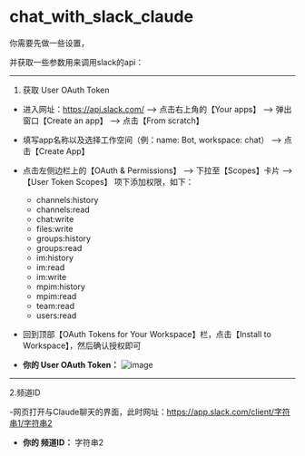 # chat_with_slack_claude

你需要先做一些设置，

并获取一些参数用来调用slack的api：

---

1. 获取 User OAuth Token

- 进入网址：https://api.slack.com/ --> 点击右上角的【Your apps】 --> 弹出窗口【Create an app】 --> 点击【From scratch】

- 填写app名称以及选择工作空间（例：name: Bot, workspace: chat） --> 点击【Create App】

- 点击左侧边栏上的【OAuth & Permissions】 --> 下拉至【Scopes】卡片 --> 【User Token Scopes】 项下添加权限，如下：

  - channels:history
  - channels:read
  - chat:write
  - files:write
  - groups:history
  - groups:read
  - im:history
  - im:read
  - im:write
  - mpim:history
  - mpim:read
  - team:read
  - users:read

- 回到顶部【OAuth Tokens for Your Workspace】栏，点击【Install to Workspace】，然后确认授权即可

- **你的 User OAuth Token：** ![image](https://user-images.githubusercontent.com/32289652/236884379-b06af9c5-913e-4386-8454-286d60c34c57.png)

---

2.频道ID

-网页打开与Claude聊天的界面，此时网址：https://app.slack.com/client/字符串1/字符串2

- **你的 频道ID：** 字符串2

